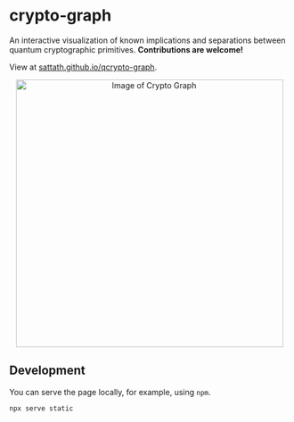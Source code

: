 # crypto-graph
An interactive visualization of known implications and separations between quantum cryptographic primitives.
**Contributions are welcome!**

View at [sattath.github.io/qcrypto-graph](https://sattath.github.io/qcrypto-graph/).

<p style="text-align: center;"><a href="https://matthiasgeihs.github.io/crypto-graph/" target="_blank"><img src="cryptograph.jpeg" alt="Image of Crypto Graph" width="480"></a></p>

## Development

You can serve the page locally, for example, using `npm`.
```
npx serve static
```
